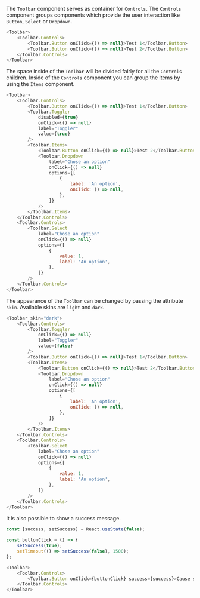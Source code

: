 The `Toolbar` component serves as container for `Controls`. The `Controls` component groups components which provide
the user interaction like `Button`, `Select` or `Dropdown`.

```javascript
<Toolbar>
    <Toolbar.Controls>
        <Toolbar.Button onClick={() => null}>Test 1</Toolbar.Button>
        <Toolbar.Button onClick={() => null}>Test 2</Toolbar.Button>
    </Toolbar.Controls>
</Toolbar>
```

The space inside of the `Toolbar` will be divided fairly for all the `Controls` children. Inside of the `Controls`
component you can group the items by using the `Items` component.

```javascript
<Toolbar>
    <Toolbar.Controls>
        <Toolbar.Button onClick={() => null}>Test 1</Toolbar.Button>
        <Toolbar.Toggler
            disabled={true}
            onClick={() => null}
            label="Toggler"
            value={true}
        />
        <Toolbar.Items>
            <Toolbar.Button onClick={() => null}>Test 2</Toolbar.Button>
            <Toolbar.Dropdown
                label="Chose an option" 
                onClick={() => null}
                options={[
                    {
                        label: 'An option',
                        onClick: () => null,
                    },
                ]}
            />
        </Toolbar.Items>
    </Toolbar.Controls>
    <Toolbar.Controls>
        <Toolbar.Select 
            label="Chose an option" 
            onClick={() => null}
            options={[
                {
                    value: 1,
                    label: 'An option',
                },
            ]}
        />
    </Toolbar.Controls>
</Toolbar>
```

The appearance of the `Toolbar` can be changed by passing the attribute `skin`. Available skins are `light` and `dark`. 

```javascript
<Toolbar skin="dark">
    <Toolbar.Controls>
        <Toolbar.Toggler
            onClick={() => null}
            label="Toggler"
            value={false}
        />
        <Toolbar.Button onClick={() => null}>Test 1</Toolbar.Button>
        <Toolbar.Items>
            <Toolbar.Button onClick={() => null}>Test 2</Toolbar.Button>
            <Toolbar.Dropdown
                label="Chose an option" 
                onClick={() => null}
                options={[
                    {
                        label: 'An option',
                        onClick: () => null,
                    },
                ]}
            />
        </Toolbar.Items>
    </Toolbar.Controls>
    <Toolbar.Controls>
        <Toolbar.Select 
            label="Chose an option" 
            onClick={() => null}
            options={[
                {
                    value: 1,
                    label: 'An option',
                },
            ]}
        />
    </Toolbar.Controls>
</Toolbar>
```

It is also possible to show a success message.

```javascript
const [success, setSuccess] = React.useState(false);

const buttonClick = () => {
    setSuccess(true);
    setTimeout(() => setSuccess(false), 1500);
};

<Toolbar>
    <Toolbar.Controls>
        <Toolbar.Button onClick={buttonClick} success={success}>Cause success</Toolbar.Button>
    </Toolbar.Controls>
</Toolbar>
```
